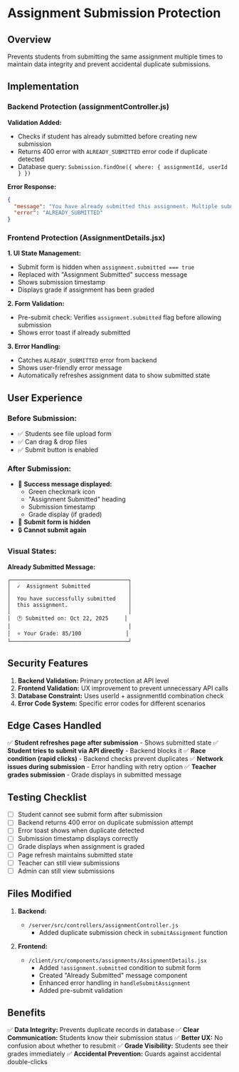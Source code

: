 # Assignment Submission Protection

## Overview
Prevents students from submitting the same assignment multiple times to maintain data integrity and prevent accidental duplicate submissions.

## Implementation

### Backend Protection (assignmentController.js)

**Validation Added:**
- Checks if student has already submitted before creating new submission
- Returns 400 error with `ALREADY_SUBMITTED` error code if duplicate detected
- Database query: `Submission.findOne({ where: { assignmentId, userId } })`

**Error Response:**
```json
{
  "message": "You have already submitted this assignment. Multiple submissions are not allowed.",
  "error": "ALREADY_SUBMITTED"
}
```

### Frontend Protection (AssignmentDetails.jsx)

**1. UI State Management:**
- Submit form is hidden when `assignment.submitted === true`
- Replaced with "Assignment Submitted" success message
- Shows submission timestamp
- Displays grade if assignment has been graded

**2. Form Validation:**
- Pre-submit check: Verifies `assignment.submitted` flag before allowing submission
- Shows error toast if already submitted

**3. Error Handling:**
- Catches `ALREADY_SUBMITTED` error from backend
- Shows user-friendly error message
- Automatically refreshes assignment data to show submitted state

## User Experience

### Before Submission:
- ✅ Students see file upload form
- ✅ Can drag & drop files
- ✅ Submit button is enabled

### After Submission:
- 🎉 **Success message displayed:**
  - Green checkmark icon
  - "Assignment Submitted" heading
  - Submission timestamp
  - Grade display (if graded)
- 🚫 **Submit form is hidden**
- 🔒 **Cannot submit again**

### Visual States:

**Already Submitted Message:**
```
┌─────────────────────────────────────┐
│  ✓  Assignment Submitted            │
│                                     │
│  You have successfully submitted    │
│  this assignment.                   │
│                                     │
│  🕐 Submitted on: Oct 22, 2025     │
│                                     │
│  ⭐ Your Grade: 85/100              │
└─────────────────────────────────────┘
```

## Security Features

1. **Backend Validation:** Primary protection at API level
2. **Frontend Validation:** UX improvement to prevent unnecessary API calls
3. **Database Constraint:** Uses userId + assignmentId combination check
4. **Error Code System:** Specific error codes for different scenarios

## Edge Cases Handled

✅ **Student refreshes page after submission** - Shows submitted state
✅ **Student tries to submit via API directly** - Backend blocks it
✅ **Race condition (rapid clicks)** - Backend checks prevent duplicates
✅ **Network issues during submission** - Error handling with retry option
✅ **Teacher grades submission** - Grade displays in submitted message

## Testing Checklist

- [ ] Student cannot see submit form after submission
- [ ] Backend returns 400 error on duplicate submission attempt
- [ ] Error toast shows when duplicate detected
- [ ] Submission timestamp displays correctly
- [ ] Grade displays when assignment is graded
- [ ] Page refresh maintains submitted state
- [ ] Teacher can still view submissions
- [ ] Admin can still view submissions

## Files Modified

1. **Backend:**
   - `/server/src/controllers/assignmentController.js`
     - Added duplicate submission check in `submitAssignment` function

2. **Frontend:**
   - `/client/src/components/assignments/AssignmentDetails.jsx`
     - Added `!assignment.submitted` condition to submit form
     - Created "Already Submitted" message component
     - Enhanced error handling in `handleSubmitAssignment`
     - Added pre-submit validation

## Benefits

✅ **Data Integrity:** Prevents duplicate records in database
✅ **Clear Communication:** Students know their submission status
✅ **Better UX:** No confusion about whether to resubmit
✅ **Grade Visibility:** Students see their grades immediately
✅ **Accidental Prevention:** Guards against accidental double-clicks
